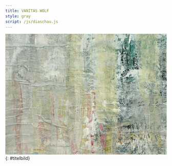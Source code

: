 ```yaml
---
title: VANITAS WOLF
style: gray
script: /js/diaschau.js
---
```


![Titelbild](/img/det/det1.jpg){: #titelbild}

